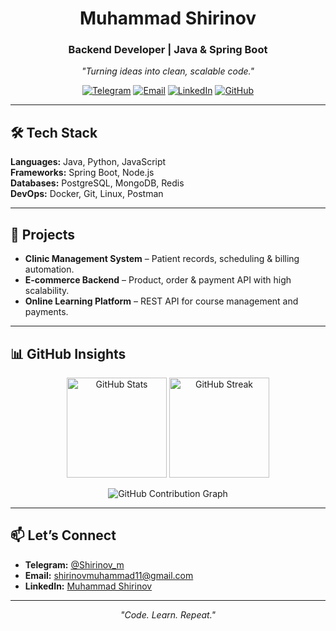<div align="center">
  
# **Muhammad Shirinov**  
### Backend Developer | Java & Spring Boot  
*"Turning ideas into clean, scalable code."*

[![Telegram](https://img.shields.io/badge/Telegram-2CA5E0?style=for-the-badge&logo=telegram&logoColor=white)](https://t.me/Shirinov_m)
[![Email](https://img.shields.io/badge/Email-D14836?style=for-the-badge&logo=gmail&logoColor=white)](mailto:shirinovmuhammad11@gmail.com)
[![LinkedIn](https://img.shields.io/badge/LinkedIn-0077B5?style=for-the-badge&logo=linkedin&logoColor=white)](https://www.linkedin.com/in/muhammad-shirinov-1a5b35366)
[![GitHub](https://img.shields.io/badge/GitHub-171515?style=for-the-badge&logo=github&logoColor=white)](https://github.com/shirinov77)

</div>

---

## 🛠 Tech Stack
**Languages:** Java, Python, JavaScript  
**Frameworks:** Spring Boot, Node.js  
**Databases:** PostgreSQL, MongoDB, Redis  
**DevOps:** Docker, Git, Linux, Postman  

---

## 🚀 Projects
- **Clinic Management System** – Patient records, scheduling & billing automation.  
- **E-commerce Backend** – Product, order & payment API with high scalability.  
- **Online Learning Platform** – REST API for course management and payments.  

---

## 📊 GitHub Insights
<p align="center">
  <img src="https://github-readme-stats.vercel.app/api?username=shirinov77&show_icons=true&theme=tokyonight&count_private=true" alt="GitHub Stats" height="160" />
  <img src="https://github-readme-streak-stats.herokuapp.com/?user=shirinov77&theme=tokyonight&hide_border=true" alt="GitHub Streak" height="160" />
</p>

<p align="center">
  <img src="https://github-readme-activity-graph.cyclic.app/graph?username=shirinov77&theme=react-dark&hide_border=true" alt="GitHub Contribution Graph" />
</p>

---

## 📫 Let’s Connect
- **Telegram:** [@Shirinov_m](https://t.me/Shirinov_m)  
- **Email:** shirinovmuhammad11@gmail.com  
- **LinkedIn:** [Muhammad Shirinov](https://www.linkedin.com/in/muhammad-shirinov-1a5b35366)  

---

<div align="center">
  
*"Code. Learn. Repeat."*  

</div>
